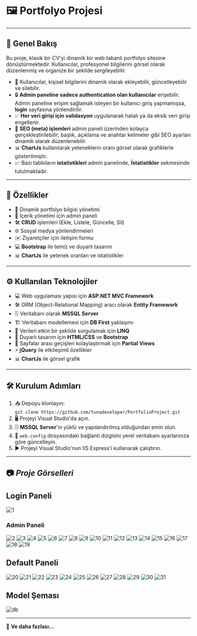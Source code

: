 # 🖼️ **Portfolyo Projesi**

---

## 🌟 **Genel Bakış**

Bu proje, klasik bir CV'yi dinamik bir web tabanlı portfolyo sitesine dönüştürmektedir. Kullanıcılar, profesyonel bilgilerini görsel olarak düzenlenmiş ve organize bir şekilde sergileyebilir.

- 👤 Kullanıcılar, kişisel bilgilerini dinamik olarak ekleyebilir, güncelleyebilir ve silebilir.
- 🔒 **Admin paneline sadece authentication olan kullanıcılar** erişebilir. Admin paneline erişim sağlamak isteyen bir kullanıcı giriş yapmamışsa, **login** sayfasına yönlendirilir.
- ✅ **Her veri girişi için validasyon** uygulanarak hatalı ya da eksik veri girişi engellenir.
- 🔧 **SEO (meta) işlemleri** admin paneli üzerinden kolayca gerçekleştirilebilir; başlık, açıklama ve anahtar kelimeler gibi SEO ayarları dinamik olarak düzenlenebilir.
- 📊 **ChartJs** kullanılarak yeteneklerin oranı görsel olarak grafiklerle gösterilmiştir.
- 📈 Bazı tabloların **istatistikleri** admin panelinde, **İstatistikler** sekmesinde tutulmaktadır.

---

## 🚀 **Özellikler**

- 📝 Dinamik portfolyo bilgisi yönetimi
- 🔧 İçerik yönetimi için admin paneli
- 🛠️ **CRUD** işlemleri (Ekle, Listele, Güncelle, Sil)
- 🌐 Sosyal medya yönlendirmeleri
- ✉️ Ziyaretçiler için iletişim formu
- 💻 **Bootstrap** ile temiz ve duyarlı tasarım
- 📊 **ChartJs** ile yetenek oranları ve istatistikler

---

## ⚙️ **Kullanılan Teknolojiler**

- 💻 Web uygulaması yapısı için **ASP.NET MVC Framework**
- 🛠️ ORM (Object-Relational Mapping) aracı olarak **Entity Framework**
- 🗄️ Veritabanı olarak **MSSQL Server**
- 🏗️ Veritabanı modellemesi için **DB First** yaklaşımı
- 🔎 Verileri etkin bir şekilde sorgulamak için **LINQ**
- 🎨 Duyarlı tasarım için **HTML/CSS** ve **Bootstrap**
- 📄 Sayfalar arası geçişleri kolaylaştırmak için **Partial Views**
- ⚡ **jQuery** ile etkileşimli özellikler
- 📊 **ChartJs** ile görsel grafik

---

## 🛠️ **Kurulum Adımları**

1. 📥 Depoyu klonlayın:  
   `git clone https://github.com/tunadeveloper/PortfolioProject.git`
2. 🖥️ Projeyi Visual Studio'da açın.
3. 🗄️ **MSSQL Server**'ın yüklü ve yapılandırılmış olduğundan emin olun.
4. 📝 `web.config` dosyasındaki bağlantı dizgisini yerel veritabanı ayarlarınıza göre güncelleyin.
5. ▶️ Projeyi Visual Studio'nun IIS Express'i kullanarak çalıştırın.

---

## 📷 *Proje Görselleri*

## **Login Paneli**
![1](https://github.com/user-attachments/assets/81ff159e-4b19-4e4a-8046-f9468ba0db6c)

### **Admin Paneli**
![2](https://github.com/user-attachments/assets/ca710f86-d643-4fbf-8938-affdbc7da7e8)
![3](https://github.com/user-attachments/assets/a66a3a57-4c73-4597-9562-c399c039c9f7)
![4](https://github.com/user-attachments/assets/102187a5-4688-4c02-bd6a-a9975809b5e2)
![5](https://github.com/user-attachments/assets/cb91938f-6e5f-47fa-a5b7-3adc20344738)
![6](https://github.com/user-attachments/assets/fb3ab6ff-a209-47c8-9d70-b812b5e3f096)
![7](https://github.com/user-attachments/assets/b6a3dd95-4567-47ef-abc5-28d02209e722)
![8](https://github.com/user-attachments/assets/3a07e820-8500-4c79-aac0-5cfd5a3c63a6)
![9](https://github.com/user-attachments/assets/03b3e70e-03f3-4287-a263-e9d43e75bc0e)
![10](https://github.com/user-attachments/assets/eaac2079-c866-4bec-a726-d642947da945)
![11](https://github.com/user-attachments/assets/2df6f42b-adb5-4c8f-839a-6b0d18d528fe)
![12](https://github.com/user-attachments/assets/f0fd9e01-88fd-48a3-9fd4-1eed7cdddf90)
![13](https://github.com/user-attachments/assets/28598b72-dabd-493a-9bfd-d4ddd71d4956)
![14](https://github.com/user-attachments/assets/dfd5c5c0-7190-4f76-8e6d-9c621164bbe3)
![15](https://github.com/user-attachments/assets/f6c612c5-a464-448d-84b2-d9af5492aba3)
![16](https://github.com/user-attachments/assets/51805e1e-09de-425b-a88f-b8751f08fdb6)
![17](https://github.com/user-attachments/assets/27b618f3-8b92-4315-9198-390ae4ad1928)
![18](https://github.com/user-attachments/assets/69c65cc6-2081-4814-b395-539f760b3267)
![19](https://github.com/user-attachments/assets/3d0a86f8-218f-4e9f-99ef-81c09b5f053c)

## **Default Paneli**
![20](https://github.com/user-attachments/assets/9cbb68d3-6235-4147-9334-942c712e351e)
![21](https://github.com/user-attachments/assets/7a4df4f8-5bf7-44b0-afe5-357ee98043e1)
![22](https://github.com/user-attachments/assets/b44ab5f5-8485-41be-a9c4-ce952a6efc32)
![23](https://github.com/user-attachments/assets/a1eb08a3-8f8c-4ca2-9680-0315525c86d0)
![24](https://github.com/user-attachments/assets/b65e0ffa-66c0-40c9-a754-26fb254733db)
![25](https://github.com/user-attachments/assets/a915f8cf-c59f-4160-b6c8-af2d080e6340)
![26](https://github.com/user-attachments/assets/eade645e-f9a9-40fa-b70c-429e51643afd)
![27](https://github.com/user-attachments/assets/3d641494-3f1c-4a99-8695-0229b4ee1983)
![28](https://github.com/user-attachments/assets/8287ee0a-409d-4ac4-994b-adeb198cc4fb)
![29](https://github.com/user-attachments/assets/b1173141-5c3d-4187-b2e0-ba62bddbe5cf)
![30](https://github.com/user-attachments/assets/e4f868f3-17a4-4289-a95f-5a82775d3302)
![31](https://github.com/user-attachments/assets/916eb19c-b1f9-4dd0-b9e7-5ffc2b5a3f97)

## **Model Şeması**
![db](https://github.com/user-attachments/assets/6060138b-e9f9-4f21-95bb-222d83733072)


---

🎉 **Ve daha fazlası...**
